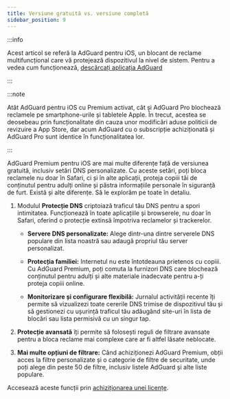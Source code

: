 ```yaml
---
title: Versiune gratuită vs. versiune completă
sidebar_position: 9
---
```


:::info

Acest articol se referă la AdGuard pentru iOS, un blocant de reclame multifuncțional care vă protejează dispozitivul la nivel de sistem. Pentru a vedea cum funcționează, [descărcați aplicația AdGuard](https://agrd.io/download-kb-adblock)

:::

:::note

Atât AdGuard pentru iOS cu Premium activat, cât și AdGuard Pro blochează reclamele pe smartphone-urile și tabletele Apple. În trecut, acestea se deosebeau prin funcționalitate din cauza unor modificări aduse politicii de revizuire a App Store, dar acum AdGuard cu o subscripție achiziționată și AdGuard Pro sunt identice în funcționalitatea lor.

:::

AdGuard Premium pentru iOS are mai multe diferențe față de versiunea gratuită, inclusiv setări DNS personalizate. Cu aceste setări, poți bloca reclamele nu doar în Safari, ci și în alte aplicații, proteja copiii tăi de conținutul pentru adulți online și păstra informațiile personale în siguranță de furt. Există și alte diferențe. Să le explorăm pe toate în detaliu.

1. Modulul **Protecție DNS** criptoiază traficul tău DNS pentru a spori intimitatea. Funcționează în toate aplicațiile și browserele, nu doar în Safari, oferind o protecție extinsă împotriva reclamelor și trackerelor.

    - **Servere DNS personalizate:** Alege dintr-una dintre serverele DNS populare din lista noastră sau adaugă propriul tău server personalizat.

    - **Protecția familiei:** Internetul nu este întotdeauna prietenos cu copiii. Cu AdGuard Premium, poți comuta la furnizori DNS care blochează conținutul pentru adulți și alte materiale inadecvate pentru a-ți proteja copiii online.

    - **Monitorizare și configurare flexibilă:** Jurnalul activității recente îți permite să vizualizezi toate cererile DNS trimise de dispozitivul tău și să gestionezi cu ușurință traficul tău adăugând site-uri în lista de blocări sau lista permisivă cu un singur tap.

2. **Protecție avansată** îți permite să folosești reguli de filtrare avansate pentru a bloca reclame mai complexe care ar fi altfel lăsate neblocate.

3. **Mai multe opțiuni de filtrare:** Când achiziționezi AdGuard Premium, obții acces la filtre personalizate și o categorie de filtre de securitate, unde poți alege din peste 50 de filtre, inclusiv listele AdGuard și alte liste populare.

Accesează aceste funcții prin [achiziționarea unei licențe](https://adguard.com/license.html).
